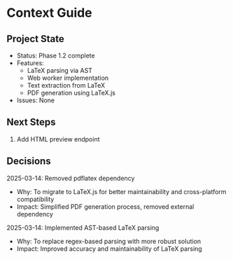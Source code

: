 # Context Guide

## Project State
- Status: Phase 1.2 complete
- Features:
  - LaTeX parsing via AST
  - Web worker implementation
  - Text extraction from LaTeX
  - PDF generation using LaTeX.js
- Issues: None

## Next Steps
1. Add HTML preview endpoint

## Decisions
2025-03-14: Removed pdflatex dependency
- Why: To migrate to LaTeX.js for better maintainability and cross-platform compatibility
- Impact: Simplified PDF generation process, removed external dependency

2025-03-14: Implemented AST-based LaTeX parsing
- Why: To replace regex-based parsing with more robust solution
- Impact: Improved accuracy and maintainability of LaTeX parsing